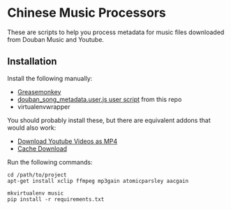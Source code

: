Chinese Music Processors
========================

These are scripts to help you process metadata for music files downloaded from Douban Music and Youtube.

Installation
------------

Install the following manually:

- [Greasemonkey](https://addons.mozilla.org/en-us/firefox/addon/greasemonkey/)
- [douban_song_metadata.user.js user script](https://raw.githubusercontent.com/feihong/chinese-music-processors/master/douban_song_metadata.user.js) from this repo
- virtualenvwrapper

You should probably install these, but there are equivalent addons that would also work:

- [Download Youtube Videos as MP4](https://addons.mozilla.org/en-us/firefox/addon/download-youtube/)
- [Cache Download](https://addons.mozilla.org/en-us/firefox/addon/cachedownload/)

Run the following commands:

```
cd /path/to/project
apt-get install xclip ffmpeg mp3gain atomicparsley aacgain

mkvirtualenv music
pip install -r requirements.txt
```
